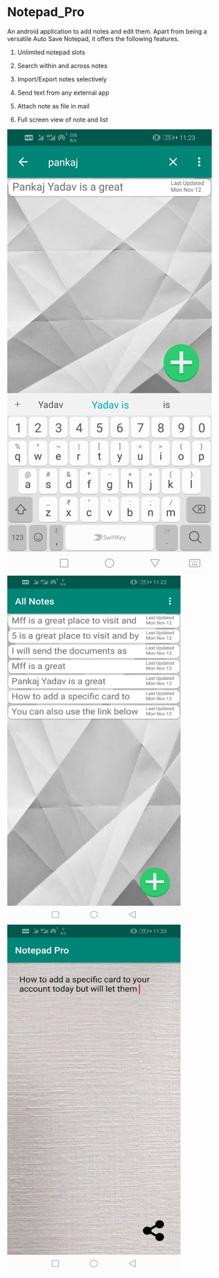 # Notepad_Pro
An android application to add notes and edit them.
Apart from being a versatile Auto Save Notepad, it offers the following features.

1) Unlimited notepad slots

2) Search within and across notes

3) Import/Export notes selectively

4) Send text from any external app

5) Attach note as file in mail

6) Full screen view of note and list

<img src="search.jpg" width="400" height="800" style="width:auto; height:auto; width-max=100%;">
<img src="Main_screen.jpg" width="400" height="800">
<img src="notepad.jpg" width="400" height="800">


